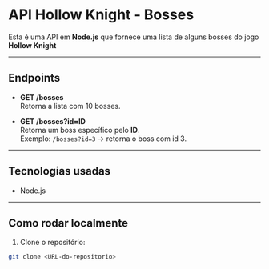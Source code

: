 # API Hollow Knight - Bosses

Esta é uma API em **Node.js** que fornece uma lista de alguns bosses do jogo **Hollow Knight**

---

## Endpoints

- **GET /bosses**  
Retorna a lista com 10 bosses.

- **GET /bosses?id=ID**  
Retorna um boss específico pelo **ID**.  
Exemplo: `/bosses?id=3` → retorna o boss com id 3.

---

## Tecnologias usadas

- Node.js

---

## Como rodar localmente

1. Clone o repositório:
```bash
git clone <URL-do-repositorio>
